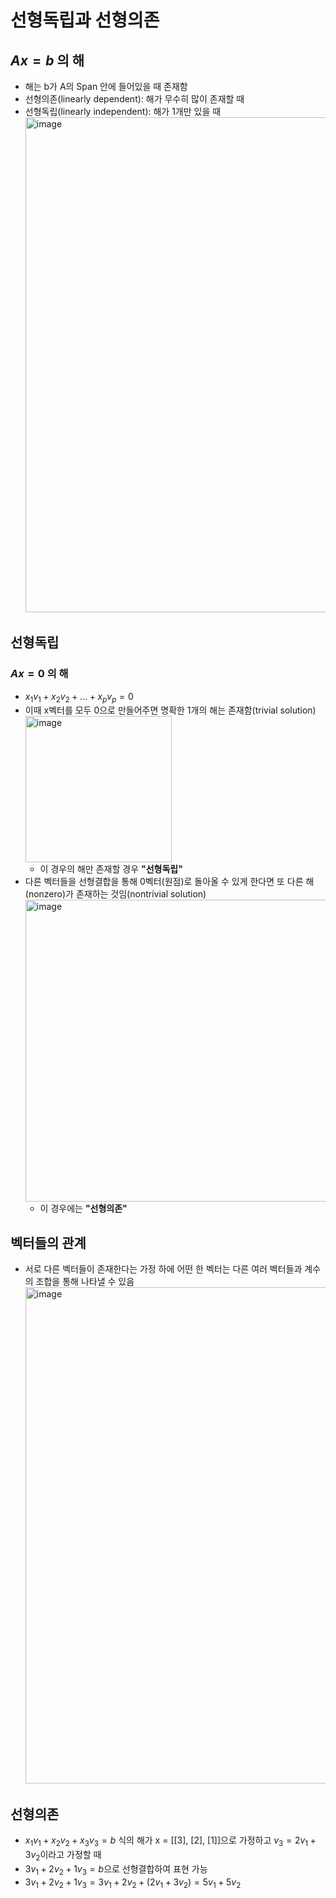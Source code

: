 # 선형독립과 선형의존

## $Ax = b$ 의 해

- 해는 b가 A의 Span 안에 들어있을 때 존재함
- 선형의존(linearly dependent): 해가 무수히 많이 존재할 때
- 선형독립(linearly independent): 해가 1개만 있을 때 <br/>
  <img width="792" alt="image" src="https://github.com/y100861/Linear_Algebra/assets/107607076/f7b2522e-2040-40ea-b540-d2233143f032"> <br/>


## 선형독립
### $Ax = 0$ 의 해

- $x_1v_1 + x_2v_2 + ... + x_pv_p = 0$
- 이때 x벡터를 모두 0으로 만들어주면 명확한 1개의 해는 존재함(trivial solution) <br/>
  <img width="234" alt="image" src="https://github.com/y100861/Linear_Algebra/assets/107607076/0c0ce486-99fd-4a5e-a86d-b0a0d5d75113"> <br/>
  - 이 경우의 해만 존재할 경우 **"선형독립"** 
- 다른 벡터들을 선형결합을 통해 0벡터(원점)로 돌아올 수 있게 한다면 또 다른 해(nonzero)가 존재하는 것임(nontrivial solution) <br/>
  <img width="483" alt="image" src="https://github.com/y100861/Linear_Algebra/assets/107607076/6d0d994a-cee3-4252-898a-9070425455a6"> <br/>
  - 이 경우에는 **"선형의존"**  


## 벡터들의 관계

- 서로 다른 벡터들이 존재한다는 가정 하에 어떤 한 벡터는 다른 여러 벡터들과 계수의 조합을 통해 나타낼 수 있음 <br/>
  <img width="794" alt="image" src="https://github.com/y100861/Linear_Algebra/assets/107607076/5b996c79-8ad5-4423-bf6e-2b02279e78c2"> <br/>


## 선형의존

- $x_1v_1 + x_2v_2 + x_3v_3 = b$ 식의 해가 x = [[3], [2], [1]]으로 가정하고 $v_3 = 2v_1 + 3v_2$이라고 가정할 때
- $3v_1 + 2v_2 + 1v_3 = b$으로 선형결합하여 표현 가능
- $3v_1 + 2v_2 + 1v_3 = 3v_1 + 2v_2 + (2v_1 + 3v_2) = 5v_1 + 5v_2$
